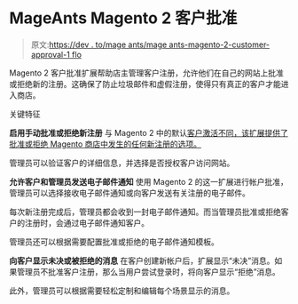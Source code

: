 # MageAnts Magento 2 客户批准

> 原文:[https://dev . to/mage ants/mage ants-magento-2-customer-approval-1 flo](https://dev.to/mageants/mageants-magento-2-customer-approval-1flo)

Magento 2 客户批准扩展帮助店主管理客户注册，允许他们在自己的网站上批准或拒绝新的注册。这确保了防止垃圾邮件和虚假注册，使得只有真正的客户才能进入商店。

关键特征

**启用手动批准或拒绝新注册**
与 Magento 2 中的默认[客户激活不同，该扩展提供了批准或拒绝 Magento 商店中发生的任何新注册的选项。](https://www.mageants.com/customer-approval-for-magento-2.html)

管理员可以验证客户的详细信息，并选择是否授权客户访问网站。

**允许客户和管理员发送电子邮件通知**
使用 Magento 2 的这一扩展进行帐户批准，管理员可以选择接收电子邮件通知或向客户发送有关注册的电子邮件。

每次新注册完成后，管理员都会收到一封电子邮件通知。而当管理员批准或拒绝客户的注册时，会通过电子邮件通知客户。

管理员还可以根据需要配置批准或拒绝的电子邮件通知模板。

**向客户显示未决或被拒绝的消息**
在客户创建新帐户后，扩展显示“未决”消息。如果管理员不批准客户注册，那么当用户尝试登录时，将向客户显示“拒绝”消息。

此外，管理员可以根据需要轻松定制和编辑每个场景显示的消息。